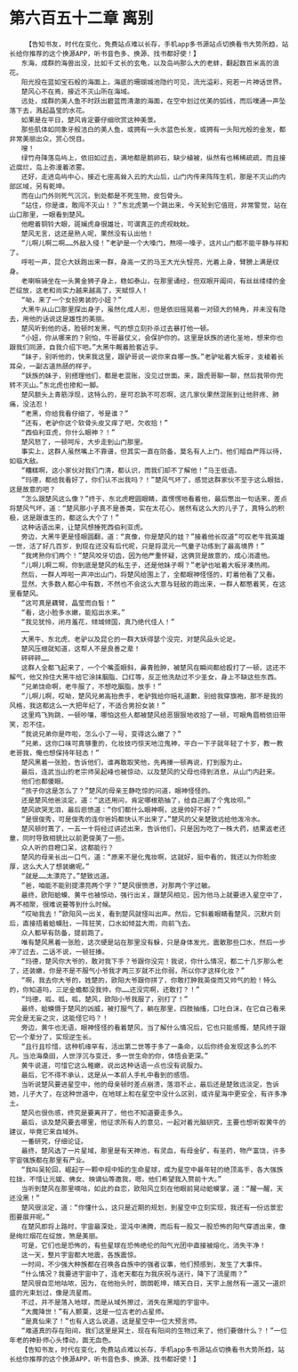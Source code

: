 # 第六百五十二章 离别
        【告知书友，时代在变化，免费站点难以长存，手机app多书源站点切换看书大势所趋，站长给你推荐的这个换源APP，听书音色多、换源、找书都好使！】
       东海，成群的海兽出没，比如千丈长的玄龟，以及岛屿那么大的老蚌，翻起数百米高的浪花。
       阳光投在蓝如宝石般的海面上，海底的珊瑚城池隐约可见，流光溢彩，宛若一片神话世界。
       楚风心不在焉，接近不灭山所在海域。
       远处，成群的美人鱼不时跃出碧蓝而清澈的海面，在空中划过优美的弧线，而后噗通一声坠落下去，溅起晶莹的水花。
       如果是在平日，楚风肯定要仔细欣赏这种美景。
       那些肌体如同象牙般洁白的美人鱼，或拥有一头水蓝色长发，或拥有一头阳光般的金发，都非常美丽出众，赏心悦目。
       嗖！
       绿竹舟降落岛屿上，依旧如过去，满地都是鹅卵石，缺少植被，纵然有也稀稀疏疏，而且接近腐烂，岛上弥漫着浓雾。
       还好，走进岛屿中心，接近七座高耸入云的大山后，山门内传来阵阵生机，那是不灭山的内部区域，另有乾坤。
       而在山门外则死气沉沉，到处都是不死生物，皮包骨头。
       “站住，你是谁，敢闯不灭山！？”东北虎第一个跳出来，今天轮到它值班，非常警觉，站在山口那里，一眼看到楚风。
       他瞪着铜铃大眼，斑斓虎身很雄壮，可谓真正的虎视眈眈。
       楚风无言，这还是熟人呢，果然没有认出他！
       “儿啊儿啊二啊……外敌入侵！”老驴是一个大嗓门，熬唠一嗓子，这片山门都不能平静与祥和了。
       呼啦一声，昆仑大妖跑出来一群，身高一丈的马王大光头锃亮，光着上身，臂膀上满是纹身。
       老喇嘛骑坐在一头黄金狮子身上，稳如泰山，在那里诵经，但双眼开阖间，有丝丝缕缕的金芒绽放，这老和尚实力越来越高了，天赋惊人！
       “呦，来了一个女扮男装的小妞？”
       大黑牛从山口那里探出身子，虽然化成人形，但是依旧摇晃着一对硕大的犄角，并未没有隐去，用他的话说这是雄性的美丽。
       楚风听到他的话，脸顿时发黑，气的想立刻扑杀过去暴打他一顿。
       “小妞，你从哪来的？别怕，牛哥最仗义，会保护你的。这里是妖族的进化圣地，想来你也跟我们同源，自我介绍下吧。”大黑牛觍着脸套近乎。
       “妹子，别听他的，快来我这里，跟驴哥说一说你来自哪一族。”老驴呲着大板牙，支棱着长耳朵，一副古道热肠的样子。
       “妖族的妹子，别搭理他们，都是老混账，没见过世面。来，跟虎哥聊一聊，然后我带你兜转不灭山。”东北虎也掺和一脚。
       楚风额头上青筋浮现，这特么的，是可忍孰不可忍啊，这几家伙果然混账到让他肝疼、肺痛，没法忍！
       “老黑，你给我看仔细了，爷是谁？”
       “还有，老驴你这个软骨头皮又痒了吧，欠收拾！”
       “西伯利亚虎，你什么眼神？！”
       楚风怒了，一顿呵斥，大步走到山门那里。
       事实上，这群人虽然嘴上不靠谱，但其实一直在防备，莫名有人上门，他们暗自严阵以待，如临大敌。
       “糟糕啊，这小家伙对我们门清，都认识，而我们却不了解他！”马王低语。
       “玛德，都给我看好了，你们认不出我吗？！”楚风气坏了，感觉这群家伙不至于这么眼拙，这是故意的吧？
       “怎么跟楚风这么像？”终于，东北虎瞪圆眼睛，直愣愣地看着他，最后憋出一句话来，差点将楚风气坏，道：“楚风那小子真不是善类，实在太花心，居然有这么大的儿子了，真特么的积极，这是跟谁生的，都这么大个了！”
       这种话语出来，让楚风想捶死西伯利亚虎。
       旁边，大黑牛更是怪眼圆翻，道：“真像，你是楚风的娃？”接着他长叹道“可叹老牛我英雄一世，活了好几百岁，到现在还没有后代呢，只是将混元一气童子功练到了最高境界！”
       “我烤熟你们两个！”楚风咬牙切齿，因为他严重怀疑，这俩货是故意的，成心消遣他。
       “儿啊儿啊二啊，你到底是楚风的私生子，还是他妹子啊？”老驴也呲着大板牙凑热闹。
       然后，一群人哗啦一声冲出山门，将楚风给围上了，全都眼神怪怪的，盯着他看了又看。
       显然，大多数人都心中有数，不然也不会这么大意与轻敌的跑出来，一群人都憋着笑，在这里看楚风。
       “这可真是藕臂，晶莹而白皙！”
       “看，这小脸多水嫩，能掐出水来。”
       “我见犹怜，闭月羞花，倾城倾国，真乃绝代佳人！”
       ……
       大黑牛、东北虎、老驴以及昆仑的一群大妖得瑟个没完，对楚风品头论足。
       楚风压根就知道，这帮人不是良善之辈！
       砰砰砰……
       这群人全都飞起来了，一个个嘴歪眼斜，鼻青脸肿，被楚风在瞬间都给殴打了一顿，这还不解气，他又拎住大黑牛给它涂抹胭脂、口红等，反正他洗劫过不少圣女，身上不缺这些东西。
       “兄弟饶命啊，老牛服了，不想吃胭脂，放手！”
       “儿啊儿啊，哎呦，楚风兄弟高抬贵手，老驴我给你赔礼道歉，别给我穿旗袍，那不是我的风格，我这都这么一大把年纪了，不适合男扮女装！”
       这里鸡飞狗跳，一顿吵嚷，哪怕这些人都被楚风给恶狠狠地收拾了一顿，可眼角眉梢依旧带笑，忍不住。
       “我说兄弟你是咋啦，怎么小了一号，变得这么嫩了？”
       “兄弟，这你口味可真够重的，化妆技巧惊天地泣鬼神，平白一下子就年轻了十岁，教一教老哥我，俺也想保持年轻态！”
       楚风黑着一张脸，告诉他们，谁再敢取笑他，先再揍一顿再说，打到服为止。
       最后，连武当山的老宗师吴起峰也被惊动，以及楚风的父母也得到消息，从山门内赶来。
       他们也都傻眼。
       “孩子你这是怎么了？”楚风的母亲王静吃惊的问道，眼神怪怪的。
       还是楚风他爸淡定，道：“这还用问，肯定哪根筋抽了，给自己画了个鬼妆呗。”
       楚风欲哭无泪，最后悲愤道：“你们都什么眼神啊，这是帅好不好？”
       “是很俊秀，可是俊秀的连你爸妈都快认不出来了。”楚风的父亲楚致远给他泼冷水。
       楚风顿时蔫了，一五一十将经过讲述出来，告诉他们，只是因为吃了一株大药，结果返老还童，同时导致相貌比以前更俊美了一些。
       众人听的目瞪口呆，这都能行？
       楚风的母亲长出一口气，道：“原来不是化鬼妆啊，这就好，挺中看的，我还以为你脸皮厚，这么大人了想装嫩呢。”
       “就是……太漂亮了。”楚致远道。
       “爸，咱能不能别提漂亮两个字？”楚风很愤懑，对那两个字过敏。
       最终，欧阳蛤蟆、黄牛也被惊动，强行出关，跟楚风相见，因为他马上就要进入星空中了，再不相聚，很难说要等到什么时候。
       “哎呦我去！”欧阳风一出关，看到楚风就怪叫出声。然后，它斜着眼睛看楚风，沉默片刻后，直接捂着蛤蟆肚，一阵狂笑，口水如倾盆大雨，向前飞去。
       众人都早有防备，提前跑了。
       唯有楚风黑着一张脸，这次硬是站在那里没有躲，只是身体发光，震散那些口水，然后一步冲了过去，二话不说，一顿狂揍。
       “玛德，楚风你大爷的，敢对我下手？爷跟你没完！我说，你什么情况，都二十几岁那么老了，还装嫩，你是不是不服气小爷我才两三岁就不比你弱，所以你才这样化妆？”
       “啊，我去你大爷的，姓楚的，欧阳大爷跟你拼了，你敢打肿我英俊而又帅气的脸！特么的，你知道吗，三足金蟾都没我帅，你……还没完啊，还敢打？！”
       “玛德，呱，呱，呱，楚风，欧阳小爷我服了，别打了！”
       最终，蛤蟆慑于楚风的凶威，被打服气了，躺在那里，四肢抽搐，口吐白沫，在它自己看来完全是无妄之灾，这能怪它吗？！
       旁边，黄牛也无语，眼神怪怪的看着楚风，当了解什么情况后，它也只能感慨，楚风终于跟它一个辈分了，实现逆生长。
       “且行且珍惜，这种机缘罕有，活出第二世等于多了一条命，以后你终会发现这多么的不凡。当沧海桑田，人世浮沉与变迁，多一世生命的你，体悟会更深。”
       黄牛说道，可惜它这么稚嫩，说出这种话语一点也没有说服力。
       最后，它不得不承认，这是从一本前人手札中看到的感悟。
       当听说楚风要进星空中，他的母亲顿时差点崩溃，落泪不止，最后还是楚致远淡定，告诉她，儿子大了，在这种世道中，在地球上和在星空中没什么区别，或许星海中更安全，有许多净土。
       楚风也很伤感，终究是要离开了，他也不知道要走多久。
       最后，谈及楚风要去哪里，他征求所有人的意见，一起对着光脑研究，主要也想听取黄牛的建议，毕竟它来自域外。
       一番研究，仔细论证。
       最终，楚风选了一片星域，那里是有天神池，有灵血，有母金矿，有圣药，物产富饶，许多宇宙强族都在那里有产业。
       “我叫吴轮回，崛起于一颗中规中矩的生命星球，成为星空中最年轻的绝顶高手，各大强族拉拢，不惜让元媛、佛女、映谪仙等邀我，嗯，他们希望我入赘前十大。”
       当听到楚风在那里嘀咕，如此的自恋，欧阳风立刻在他眼前晃动蛤蟆掌，道：“醒一醒，天还没黑！”
       楚风很淡定，道：“你懂什么，这只是近期的规划，到星空中立刻实现，我还有一份远景宏图要展开呢。”
       在楚风即将上路时，宇宙最深处，混沌中沸腾，而后有一股又一股恐怖的阳气穿透出来，像是绚烂烟花在绽放，煞是美丽。
       可是，它们也是恐怖的，有些星球在恐怖绝伦的阳气光团中直接被熔化，消失干净！
       这一天，整片宇宙都大地震，各族震惊。
       一时间，不少强大种族都在召唤各自族中的强者议事，他们预感到，发生了大事件。
       “什么情况？我要进宇宙中了，连老天都在为我庆祝与送行，降下了流星雨？”
       楚风很自恋地咕哝，因为，在他抬头时，朗朗乾坤，晴天白日，天宇上居然有一道又一道炽盛的光束划过，像是流星雨。
       不过，并不是落入地球，而是从域外擦过，消失在黑暗的宇宙中。
       “大魔降世！”有人颤栗，这是一位古老的占星师。
       “是真仙来了！”也有人这么说道，这是星空中一位大预言师。
       “难道真的存在阳间，我们这里是冥土，现在有阳间的生物过来了，他们要做什么？！”一位年老的神卦师心头悸动，面无血色。
       【告知书友，时代在变化，免费站点难以长存，手机app多书源站点切换看书大势所趋，站长给你推荐的这个换源APP，听书音色多、换源、找书都好使！】